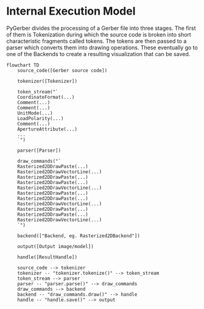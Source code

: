 # Internal Execution Model

PyGerber divides the processing of a Gerber file into three stages. The first of them is
Tokenization during which the source code is broken into short characteristic fragments
called tokens. The tokens are then passed to a parser which converts them into drawing
operations. These eventually go to one of the Backends to create a resulting
visualization that can be saved.

```mermaid
flowchart TD
    source_code([Gerber source code])

    tokenizer([Tokenizer])

    token_stream("`
    CoordinateFormat(...)
    Comment(...)
    Comment(...)
    UnitMode(...)
    LoadPolarity(...)
    Comment(...)
    ApertureAttribute(...)
    ...
    `")

    parser([Parser])

    draw_commands("`
    Rasterized2DDrawPaste(...)
    Rasterized2DDrawVectorLine(...)
    Rasterized2DDrawPaste(...)
    Rasterized2DDrawPaste(...)
    Rasterized2DDrawVectorLine(...)
    Rasterized2DDrawPaste(...)
    Rasterized2DDrawPaste(...)
    Rasterized2DDrawVectorLine(...)
    Rasterized2DDrawPaste(...)
    Rasterized2DDrawPaste(...)
    Rasterized2DDrawVectorLine(...)
    `")

    backend(["Backend, eg. Rasterized2DBackend"])

    output([Output image/model])

    handle([ResultHandle])

    source_code --> tokenizer
    tokenizer -- "tokenizer.tokenize()" --> token_stream
    token_stream --> parser
    parser -- "parser.parse()" --> draw_commands
    draw_commands --> backend
    backend -- "draw_commands.draw()" --> handle
    handle -- "handle.save()" --> output
```
